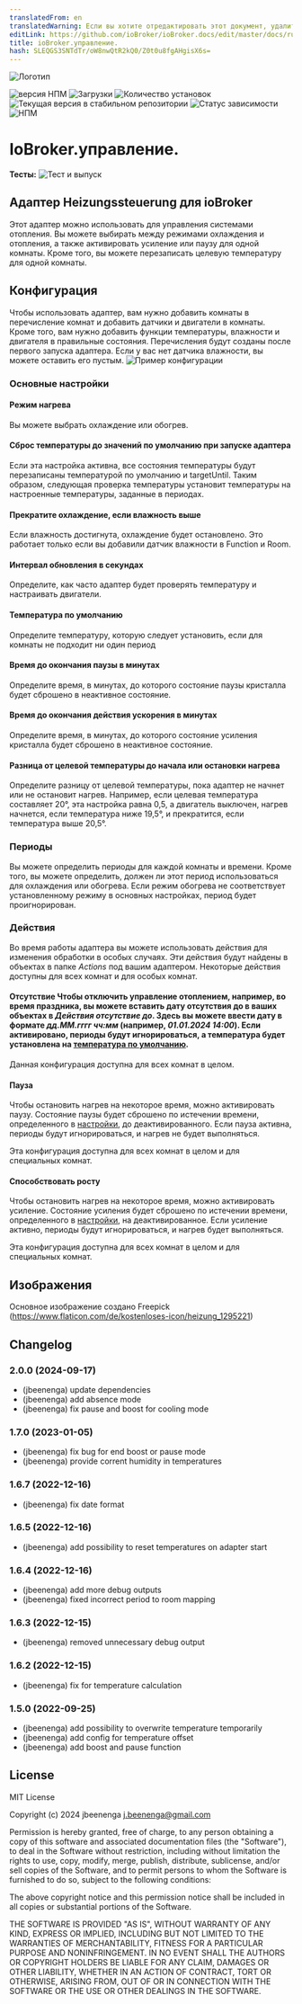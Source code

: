 ```yaml
---
translatedFrom: en
translatedWarning: Если вы хотите отредактировать этот документ, удалите поле «translationFrom», в противном случае этот документ будет снова автоматически переведен
editLink: https://github.com/ioBroker/ioBroker.docs/edit/master/docs/ru/adapterref/iobroker.heizungssteuerung/README.md
title: ioBroker.управление.
hash: SLEQGS3SNTdTr/oW8nwQtR2kQ0/Z0t0u8fgAHgisX6s=
---
```

![Логотип](../../../en/adapterref/iobroker.heizungssteuerung/admin/heizungssteuerung.png)

![версия НПМ](https://img.shields.io/npm/v/iobroker.heizungssteuerung.svg)
![Загрузки](https://img.shields.io/npm/dm/iobroker.heizungssteuerung.svg)
![Количество установок](https://iobroker.live/badges/heizungssteuerung-installed.svg)
![Текущая версия в стабильном репозитории](https://iobroker.live/badges/heizungssteuerung-stable.svg)
![Статус зависимости](https://img.shields.io/david/jbeenenga/iobroker.heizungssteuerung.svg)
![НПМ](https://nodei.co/npm/iobroker.heizungssteuerung.png?downloads=true)

# IoBroker.управление.
**Тесты:** ![Тест и выпуск](https://github.com/jbeenenga/ioBroker.heizungssteuerung/workflows/Test%20and%20Release/badge.svg)

## Адаптер Heizungssteuerung для ioBroker
Этот адаптер можно использовать для управления системами отопления. Вы можете выбирать между режимами охлаждения и отопления, а также активировать усиление или паузу для одной комнаты. Кроме того, вы можете перезаписать целевую температуру для одной комнаты.

## Конфигурация
Чтобы использовать адаптер, вам нужно добавить комнаты в перечисление комнат и добавить датчики и двигатели в комнаты.
Кроме того, вам нужно добавить функции температуры, влажности и двигателя в правильные состояния. Перечисления будут созданы после первого запуска адаптера. Если у вас нет датчика влажности, вы можете оставить его пустым.
![Пример конфигурации](../../../en/adapterref/iobroker.heizungssteuerung/img/configExample.png)

### Основные настройки
#### Режим нагрева
Вы можете выбрать охлаждение или обогрев.

#### Сброс температуры до значений по умолчанию при запуске адаптера
Если эта настройка активна, все состояния температуры будут перезаписаны температурой по умолчанию и targetUntil. Таким образом, следующая проверка температуры установит температуры на настроенные температуры, заданные в периодах.

#### Прекратите охлаждение, если влажность выше
Если влажность достигнута, охлаждение будет остановлено. Это работает только если вы добавили датчик влажности в Function и Room.

#### Интервал обновления в секундах
Определите, как часто адаптер будет проверять температуру и настраивать двигатели.

#### Температура по умолчанию
Определите температуру, которую следует установить, если для комнаты не подходит ни один период

#### Время до окончания паузы в минутах
Определите время, в минутах, до которого состояние паузы кристалла будет сброшено в неактивное состояние.

#### Время до окончания действия ускорения в минутах
Определите время, в минутах, до которого состояние усиления кристалла будет сброшено в неактивное состояние.

#### Разница от целевой температуры до начала или остановки нагрева
Определите разницу от целевой температуры, пока адаптер не начнет или не остановит нагрев. Например, если целевая температура составляет 20°, эта настройка равна 0,5, а двигатель выключен, нагрев начнется, если температура ниже 19,5°, и прекратится, если температура выше 20,5°.

### Периоды
Вы можете определить периоды для каждой комнаты и времени. Кроме того, вы можете определить, должен ли этот период использоваться для охлаждения или обогрева. Если режим обогрева не соответствует установленному режиму в основных настройках, период будет проигнорирован.

### Действия
Во время работы адаптера вы можете использовать действия для изменения обработки в особых случаях. Эти действия будут найдены в объектах в папке *Actions* под вашим адаптером. Некоторые действия доступны для всех комнат и для особых комнат.

#### Отсутствие Чтобы отключить управление отоплением, например, во время праздника, вы можете вставить дату отсутствия до в ваших объектах в *Действия отсутствие до*. Здесь вы можете ввести дату в формате *дд.ММ.гггг чч:мм* (например, *01.01.2024 14:00*). Если активировано, периоды будут игнорироваться, а температура будет установлена на [температура по умолчанию](#default-temperature).
Данная конфигурация доступна для всех комнат в целом.

#### Пауза
Чтобы остановить нагрев на некоторое время, можно активировать паузу. Состояние паузы будет сброшено по истечении времени, определенного в [настройки](#time-until-pause-will-be-end-in-minutes), до деактивированного. Если пауза активна, периоды будут игнорироваться, и нагрев не будет выполняться.

Эта конфигурация доступна для всех комнат в целом и для специальных комнат.

#### Способствовать росту
Чтобы остановить нагрев на некоторое время, можно активировать усиление. Состояние усиления будет сброшено по истечении времени, определенного в [настройки](#time-until-boost-will-be-end-in-minutes), на деактивированное. Если усиление активно, периоды будут игнорироваться, и нагрев будет выполняться.

Эта конфигурация доступна для всех комнат в целом и для специальных комнат.

## Изображения
Основное изображение создано Freepick (https://www.flaticon.com/de/kostenloses-icon/heizung_1295221)

## Changelog
<!--
	Placeholder for the next version (at the beginning of the line):
	### **WORK IN PROGRESS**
-->
### 2.0.0 (2024-09-17)
* (jbeenenga) update dependencies
* (jbeenenga) add absence mode
* (jbeenenga) fix pause and boost for cooling mode

### 1.7.0 (2023-01-05)
* (jbeenenga) fix bug for end boost or pause mode
* (jbeenenga) provide corrent humidity in temperatures

### 1.6.7 (2022-12-16)
* (jbeenenga) fix date format

### 1.6.5 (2022-12-16)
* (jbeenenga) add possibility to reset temperatures on adapter start

### 1.6.4 (2022-12-16)
* (jbeenenga) add more debug outputs
* (jbeenenga) fixed incorrect period to room mapping

### 1.6.3 (2022-12-15)
* (jbeenenga) removed unnecessary debug output

### 1.6.2 (2022-12-15)
* (jbeenenga) fix for temperature calculation

### 1.5.0 (2022-09-25)
* (jbeenenga) add possibility to overwrite temperature temporarily
* (jbeenenga) add config for temperature offset
* (jbeenenga) add boost and pause function

## License
MIT License

Copyright (c) 2024 jbeenenga <j.beenenga@gmail.com>

Permission is hereby granted, free of charge, to any person obtaining a copy
of this software and associated documentation files (the "Software"), to deal
in the Software without restriction, including without limitation the rights
to use, copy, modify, merge, publish, distribute, sublicense, and/or sell
copies of the Software, and to permit persons to whom the Software is
furnished to do so, subject to the following conditions:

The above copyright notice and this permission notice shall be included in all
copies or substantial portions of the Software.

THE SOFTWARE IS PROVIDED "AS IS", WITHOUT WARRANTY OF ANY KIND, EXPRESS OR
IMPLIED, INCLUDING BUT NOT LIMITED TO THE WARRANTIES OF MERCHANTABILITY,
FITNESS FOR A PARTICULAR PURPOSE AND NONINFRINGEMENT. IN NO EVENT SHALL THE
AUTHORS OR COPYRIGHT HOLDERS BE LIABLE FOR ANY CLAIM, DAMAGES OR OTHER
LIABILITY, WHETHER IN AN ACTION OF CONTRACT, TORT OR OTHERWISE, ARISING FROM,
OUT OF OR IN CONNECTION WITH THE SOFTWARE OR THE USE OR OTHER DEALINGS IN THE
SOFTWARE.